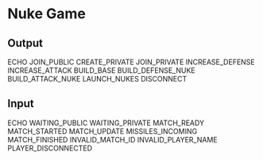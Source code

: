 # Nuke Game

## Output
ECHO
JOIN_PUBLIC
CREATE_PRIVATE
JOIN_PRIVATE
INCREASE_DEFENSE
INCREASE_ATTACK
BUILD_BASE
BUILD_DEFENSE_NUKE
BUILD_ATTACK_NUKE
LAUNCH_NUKES
DISCONNECT

## Input
ECHO
WAITING_PUBLIC
WAITING_PRIVATE
MATCH_READY
MATCH_STARTED
MATCH_UPDATE
MISSILES_INCOMING
MATCH_FINISHED
INVALID_MATCH_ID
INVALID_PLAYER_NAME
PLAYER_DISCONNECTED